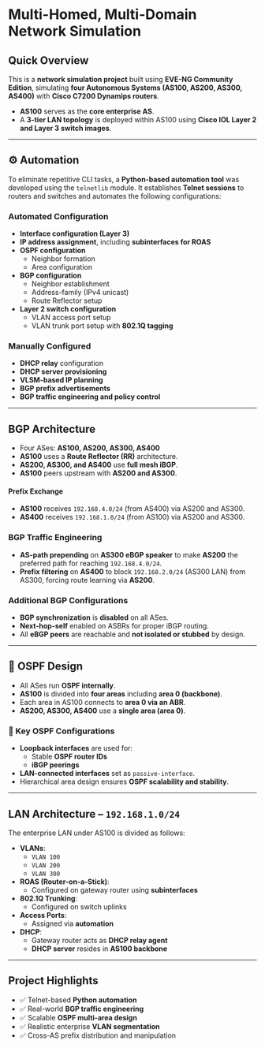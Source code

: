 # Multi-Homed, Multi-Domain Network Simulation

## Quick Overview

This is a **network simulation project** built using **EVE-NG Community Edition**, simulating **four Autonomous Systems (AS100, AS200, AS300, AS400)** with **Cisco C7200 Dynamips routers**.

- **AS100** serves as the **core enterprise AS**.
- A **3-tier LAN topology** is deployed within AS100 using **Cisco IOL Layer 2 and Layer 3 switch images**.

---

## ⚙️ Automation

To eliminate repetitive CLI tasks, a **Python-based automation tool** was developed using the `telnetlib` module. It establishes **Telnet sessions** to routers and switches and automates the following configurations:

### Automated Configuration

- **Interface configuration (Layer 3)**
- **IP address assignment**, including **subinterfaces for ROAS**
- **OSPF configuration**
  - Neighbor formation
  - Area configuration
- **BGP configuration**
  - Neighbor establishment
  - Address-family (IPv4 unicast)
  - Route Reflector setup
- **Layer 2 switch configuration**
  - VLAN access port setup
  - VLAN trunk port setup with **802.1Q tagging**

### Manually Configured

- **DHCP relay** configuration
- **DHCP server provisioning**
- **VLSM-based IP planning**
- **BGP prefix advertisements**
- **BGP traffic engineering and policy control**

---

## BGP Architecture

- Four ASes: **AS100, AS200, AS300, AS400**
- **AS100** uses a **Route Reflector (RR)** architecture.
- **AS200, AS300, and AS400** use **full mesh iBGP**.
- **AS100** peers upstream with **AS200 and AS300**.

#### Prefix Exchange

- **AS100** receives `192.168.4.0/24` (from AS400) via AS200 and AS300.
- **AS400** receives `192.168.1.0/24` (from AS100) via AS200 and AS300.

### BGP Traffic Engineering

- **AS-path prepending** on **AS300 eBGP speaker** to make **AS200** the preferred path for reaching `192.168.4.0/24`.
- **Prefix filtering** on **AS400** to block `192.168.2.0/24` (AS300 LAN) from AS300, forcing route learning via **AS200**.

### Additional BGP Configurations

- **BGP synchronization** is **disabled** on all ASes.
- **Next-hop-self** enabled on ASBRs for proper iBGP routing.
- All **eBGP peers** are reachable and **not isolated or stubbed** by design.

---

## 🔁 OSPF Design

- All ASes run **OSPF internally**.
- **AS100** is divided into **four areas** including **area 0 (backbone)**.
- Each area in AS100 connects to **area 0 via an ABR**.
- **AS200, AS300, AS400** use a **single area (area 0)**.

### 🧩 Key OSPF Configurations

- **Loopback interfaces** are used for:
  - Stable **OSPF router IDs**
  - **iBGP peerings**
- **LAN-connected interfaces** set as `passive-interface`.
- Hierarchical area design ensures **OSPF scalability and stability**.

---

## LAN Architecture – `192.168.1.0/24`

The enterprise LAN under AS100 is divided as follows:

- **VLANs**:  
  - `VLAN 100`  
  - `VLAN 200`  
  - `VLAN 300`
- **ROAS (Router-on-a-Stick)**:
  - Configured on gateway router using **subinterfaces**
- **802.1Q Trunking**:
  - Configured on switch uplinks
- **Access Ports**:
  - Assigned via **automation**
- **DHCP**:
  - Gateway router acts as **DHCP relay agent**
  - **DHCP server** resides in **AS100 backbone**

---

##  Project Highlights

- ✅ Telnet-based **Python automation**
- ✅ Real-world **BGP traffic engineering**
- ✅ Scalable **OSPF multi-area design**
- ✅ Realistic enterprise **VLAN segmentation**
- ✅ Cross-AS prefix distribution and manipulation
